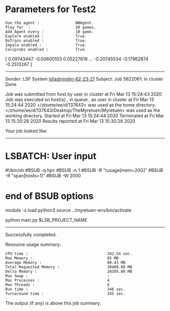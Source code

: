 # Parameters for Test2

    Use the agent :                NNAgent.
    Play for  :                    30 games.
    Add Agent every :              10 game.
    Explore enabled :              True.
    DoTrain enabled :              True.
    Impala enabled :               True.
    Calcprobs enabled :            True.

[ 0.09743447 -0.00600103  0.05227619 ... -0.20745534 -0.17962874
 -0.2513267 ]

------------------------------------------------------------
Sender: LSF System <lsfadmin@n-62-23-21>
Subject: Job 5822061: <NNAgent2Test2> in cluster <dcc> Done

Job <NNAgent2Test2> was submitted from host <n-62-30-7> by user <s183905> in cluster <dcc> at Fri Mar 13 15:24:43 2020
Job was executed on host(s) <n-62-23-21>, in queue <hpc>, as user <s183905> in cluster <dcc> at Fri Mar 13 15:24:44 2020
</zhome/ee/d/137643> was used as the home directory.
</zhome/ee/d/137643/Desktop/TheMyretuen/Myretuen> was used as the working directory.
Started at Fri Mar 13 15:24:44 2020
Terminated at Fri Mar 13 15:30:28 2020
Results reported at Fri Mar 13 15:30:28 2020

Your job looked like:

------------------------------------------------------------
# LSBATCH: User input
#!/bin/sh
#BSUB -q hpc
#BSUB -n 1
#BSUB -R "rusage[mem=20G]"
#BSUB -R "span[hosts=1]"
#BSUB -W 2000
# end of BSUB options

module -s load python3
source ../myretuen-env/bin/activate

python main.py $LSB_PROJECT_NAME


------------------------------------------------------------

Successfully completed.

Resource usage summary:

    CPU time :                                   342.54 sec.
    Max Memory :                                 85 MB
    Average Memory :                             80.43 MB
    Total Requested Memory :                     20480.00 MB
    Delta Memory :                               20395.00 MB
    Max Swap :                                   -
    Max Processes :                              4
    Max Threads :                                6
    Run time :                                   346 sec.
    Turnaround time :                            345 sec.

The output (if any) is above this job summary.

